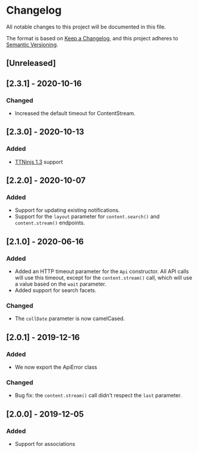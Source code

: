 # Changelog
All notable changes to this project will be documented in this file.

The format is based on [Keep a Changelog](https://keepachangelog.com/en/1.0.0/),
and this project adheres to [Semantic Versioning](https://semver.org/spec/v2.0.0.html).

## [Unreleased]

## [2.3.1] - 2020-10-16
### Changed
- Increased the default timeout for ContentStream.

## [2.3.0] - 2020-10-13
### Added

- [TTNinjs 1.3](https://tt.se/spec/ttninjs/ttninjs-schema_1.3.json) support

## [2.2.0] - 2020-10-07
### Added

- Support for updating existing notifications.
- Support for the `layout` parameter for `content.search()` and
  `content.stream()` endpoints.

## [2.1.0] - 2020-06-16
### Added
- Added an HTTP timeout parameter for the `Api` constructor. All API calls will
  use this timeout, except for the `content.stream()` call, which will use a
  value based on the `wait` parameter.
- Added support for search facets.
### Changed
- The `collDate` parameter is now camelCased.

## [2.0.1] - 2019-12-16
### Added
- We now export the ApiError class
### Changed
- Bug fix: the `content.stream()` call didn't respect the `last` parameter.

## [2.0.0] - 2019-12-05
### Added
- Support for associations
